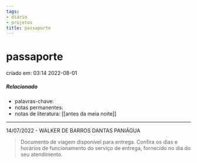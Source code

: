 ```yaml
---
tags: 
- diário
- projetos
title: passaporte
---
```

# passaporte
criado em: 03:14 2022-08-01

##### Relacionado
- palavras-chave: 
- notas permanentes: 
- notas de literatura: [[antes da meia noite]]

---

14/07/2022 - WALKER DE BARROS DANTAS PANIÁGUA

>Documento de viagem disponível para entrega. Confira os dias e horários de funcionamento do serviço de entrega, fornecido no dia do seu atendimento.

